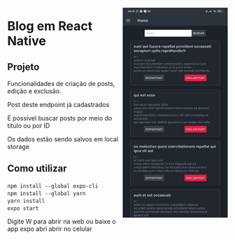 <img align="right" width="240" height="480" alt="home do blog" src="https://github.com/KistVictor/Blog_React-Native/blob/main/src/doc/home.jpg" ></img><h1>Blog em React Native</h1>

<h2>Projeto</h2>
<p>Funcionalidades de criação de posts, edição e exclusão.</p>
<p>Post <a src="https://jsonplaceholder.typicode.com/posts">deste endpoint</a> já cadastrados</p>
<p>É possível buscar posts por meio do título ou por ID</p>
<p>Os dados estão sendo salvos em local storage</p>

<h2>Como utilizar</h2>
<code>npm install --global expo-cli</code><br>
<code>npm install --global yarn</code><br>
<code>yarn install</code><br>
<code>expo start</code><br>
<p>Digite W para abrir na web ou baixe o app expo abri abrir no celular</p>
